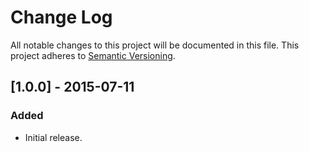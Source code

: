 # Change Log
All notable changes to this project will be documented in this file.
This project adheres to [Semantic Versioning](http://semver.org/).


## [1.0.0] - 2015-07-11

### Added
- Initial release.
